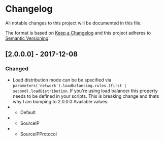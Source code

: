 # Changelog

All notable changes to this project will be documented in this file.

The format is based on [Keep a Changelog](http://keepachangelog.com/en/1.0.0/)
and this project adheres to [Semantic Versioning](http://semver.org/spec/v2.0.0.html).

## [2.0.0.0] - 2017-12-08

### Changed

- Load distribution mode can be be specified via ```parameters('network').loadbalancing.rules.(first | second).loadDistribution```. If you're using load balancer this property needs to be defined in your scripts. This is breaking change and thats why I am bumping to 2.0.0.0  Available values:
- - Default
- - SourceIP
- - SourceIPProtocol
